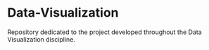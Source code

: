 # Data-Visualization
Repository dedicated to the project developed throughout the Data Visualization discipline.

